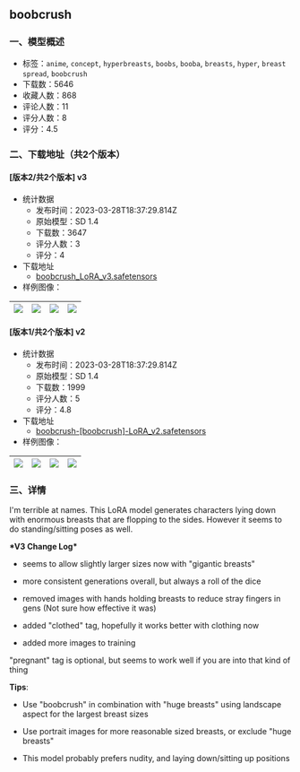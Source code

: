 ## boobcrush
### 一、模型概述

- 标签：`anime`, `concept`, `hyperbreasts`, `boobs`, `booba`, `breasts`, `hyper`, `breast spread`, `boobcrush`
- 下载数：5646
- 收藏人数：868
- 评论人数：11
- 评分人数：8
- 评分：4.5

### 二、下载地址（共2个版本）

#### [版本2/共2个版本] v3

- 统计数据
  - 发布时间：2023-03-28T18:37:29.814Z
  - 原始模型：SD 1.4
  - 下载数：3647
  - 评分人数：3
  - 评分：4
- 下载地址
  - [boobcrush_LoRA_v3.safetensors](https://civitai.com/api/download/models/30833)
- 样例图像：

| <img src="https://image.civitai.com/xG1nkqKTMzGDvpLrqFT7WA/6386c906-b39a-4f67-199d-bfcab91ef500/width=450/350332.jpeg" /> | <img src="https://image.civitai.com/xG1nkqKTMzGDvpLrqFT7WA/ca95f6cb-3c93-4bb8-fa82-906abd8fdc00/width=450/350343.jpeg" /> | <img src="https://image.civitai.com/xG1nkqKTMzGDvpLrqFT7WA/50345ea6-9c0c-4037-c612-6fc9fdcc5f00/width=450/350342.jpeg" /> | <img src="https://image.civitai.com/xG1nkqKTMzGDvpLrqFT7WA/4ece4e56-493a-414d-c016-1ea905d78600/width=450/350341.jpeg" /> |
| ---- | ---- | ---- | ---- |

#### [版本1/共2个版本] v2

- 统计数据
  - 发布时间：2023-03-28T18:37:29.814Z
  - 原始模型：SD 1.4
  - 下载数：1999
  - 评分人数：5
  - 评分：4.8
- 下载地址
  - [boobcrush-[boobcrush]-LoRA_v2.safetensors](https://civitai.com/api/download/models/11827)
- 样例图像：

| <img src="https://image.civitai.com/xG1nkqKTMzGDvpLrqFT7WA/6386c906-b39a-4f67-199d-bfcab91ef500/width=450/113403.jpeg" /> | <img src="https://image.civitai.com/xG1nkqKTMzGDvpLrqFT7WA/4ece4e56-493a-414d-c016-1ea905d78600/width=450/112980.jpeg" /> | <img src="https://image.civitai.com/xG1nkqKTMzGDvpLrqFT7WA/087aeea9-17d5-47eb-9621-2eab0a309800/width=450/112971.jpeg" /> | <img src="https://image.civitai.com/xG1nkqKTMzGDvpLrqFT7WA/a29b30fe-7799-4cb4-21e5-672b9aa1b900/width=450/112970.jpeg" /> |
| ---- | ---- | ---- | ---- |


### 三、详情
<p>I'm terrible at names. This LoRA model generates characters lying down with enormous breasts that are flopping to the sides. However it seems to do standing/sitting poses as well.</p><p></p><p><strong>*V3 Change Log*</strong></p><ul><li><p>seems to allow slightly larger sizes now with "gigantic breasts"</p></li><li><p>more consistent generations overall, but always a roll of the dice</p></li><li><p>removed images with hands holding breasts to reduce stray fingers in gens (Not sure how effective it was)</p></li><li><p>added "clothed" tag, hopefully it works better with clothing now</p></li><li><p>added more images to training</p></li></ul><p></p><p></p><p>"pregnant" tag is optional, but seems to work well if you are into that kind of thing</p><p></p><p><strong>Tips</strong>:</p><ul><li><p>Use "boobcrush" in combination with "huge breasts" using landscape aspect for the largest breast sizes</p></li><li><p>Use portrait images for more reasonable sized breasts, or exclude "huge breasts"</p></li><li><p>This model probably prefers nudity, and laying down/sitting up positions</p><p></p></li></ul>